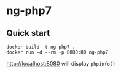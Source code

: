 # ng-php7

## Quick start

```
docker build -t ng-php7 .
docker run -d --rm -p 8080:80 ng-php7
```
<http://localhost:8080> will display `phpinfo()`

